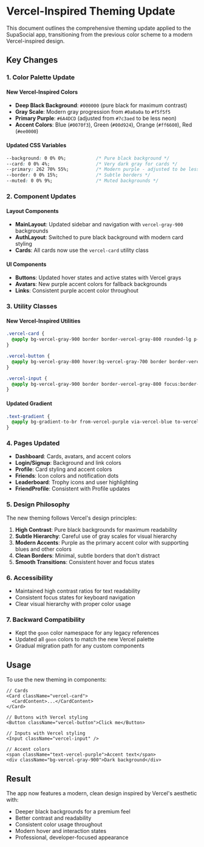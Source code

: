 # Vercel-Inspired Theming Update

This document outlines the comprehensive theming update applied to the SupaSocial app, transitioning from the previous color scheme to a modern Vercel-inspired design.

## Key Changes

### 1. Color Palette Update

#### New Vercel-Inspired Colors
- **Deep Black Background**: `#000000` (pure black for maximum contrast)
- **Gray Scale**: Modern gray progression from `#0a0a0a` to `#f5f5f5`
- **Primary Purple**: `#6A4DCD` (adjusted from `#7c3aed` to be less neon)
- **Accent Colors**: Blue (`#0070f3`), Green (`#00d924`), Orange (`#ff6600`), Red (`#ee0000`)

#### Updated CSS Variables
```css
--background: 0 0% 0%;           /* Pure black background */
--card: 0 0% 4%;                 /* Very dark gray for cards */
--primary: 262 70% 55%;          /* Modern purple - adjusted to be less neon */
--border: 0 0% 15%;              /* Subtle borders */
--muted: 0 0% 9%;                /* Muted backgrounds */
```

### 2. Component Updates

#### Layout Components
- **MainLayout**: Updated sidebar and navigation with `vercel-gray-900` backgrounds
- **AuthLayout**: Switched to pure black background with modern card styling
- **Cards**: All cards now use the `vercel-card` utility class

#### UI Components
- **Buttons**: Updated hover states and active states with Vercel grays
- **Avatars**: New purple accent colors for fallback backgrounds
- **Links**: Consistent purple accent color throughout

### 3. Utility Classes

#### New Vercel-Inspired Utilities
```css
.vercel-card {
  @apply bg-vercel-gray-900 border border-vercel-gray-800 rounded-lg p-6 shadow-lg hover:border-vercel-gray-700 transition-colors;
}

.vercel-button {
  @apply bg-vercel-gray-800 hover:bg-vercel-gray-700 border border-vercel-gray-700 hover:border-vercel-gray-600 text-white transition-all duration-200;
}

.vercel-input {
  @apply bg-vercel-gray-900 border border-vercel-gray-800 focus:border-vercel-gray-600 text-white placeholder:text-vercel-gray-400;
}
```

#### Updated Gradient
```css
.text-gradient {
  @apply bg-gradient-to-br from-vercel-purple via-vercel-blue to-vercel-purple bg-clip-text text-transparent;
}
```

### 4. Pages Updated

- **Dashboard**: Cards, avatars, and accent colors
- **Login/Signup**: Background and link colors
- **Profile**: Card styling and accent colors
- **Friends**: Icon colors and notification dots
- **Leaderboard**: Trophy icons and user highlighting
- **FriendProfile**: Consistent with Profile updates

### 5. Design Philosophy

The new theming follows Vercel's design principles:

1. **High Contrast**: Pure black backgrounds for maximum readability
2. **Subtle Hierarchy**: Careful use of gray scales for visual hierarchy
3. **Modern Accents**: Purple as the primary accent color with supporting blues and other colors
4. **Clean Borders**: Minimal, subtle borders that don't distract
5. **Smooth Transitions**: Consistent hover and focus states

### 6. Accessibility

- Maintained high contrast ratios for text readability
- Consistent focus states for keyboard navigation
- Clear visual hierarchy with proper color usage

### 7. Backward Compatibility

- Kept the `goon` color namespace for any legacy references
- Updated all `goon` colors to match the new Vercel palette
- Gradual migration path for any custom components

## Usage

To use the new theming in components:

```tsx
// Cards
<Card className="vercel-card">
  <CardContent>...</CardContent>
</Card>

// Buttons with Vercel styling
<Button className="vercel-button">Click me</Button>

// Inputs with Vercel styling
<Input className="vercel-input" />

// Accent colors
<span className="text-vercel-purple">Accent text</span>
<div className="bg-vercel-gray-900">Dark background</div>
```

## Result

The app now features a modern, clean design inspired by Vercel's aesthetic with:
- Deeper black backgrounds for a premium feel
- Better contrast and readability
- Consistent color usage throughout
- Modern hover and interaction states
- Professional, developer-focused appearance 